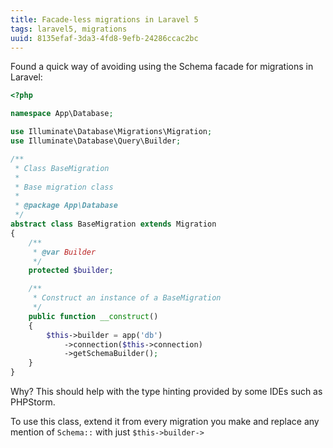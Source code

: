 ```yaml
---
title: Facade-less migrations in Laravel 5
tags: laravel5, migrations
uuid: 8135efaf-3da3-4fd8-9efb-24286ccac2bc
---
```


Found a quick way of avoiding using the Schema facade for migrations in Laravel:

```php
<?php

namespace App\Database;

use Illuminate\Database\Migrations\Migration;
use Illuminate\Database\Query\Builder;

/**
 * Class BaseMigration
 *
 * Base migration class
 *
 * @package App\Database
 */
abstract class BaseMigration extends Migration
{
    /**
     * @var Builder
     */
    protected $builder;

    /**
     * Construct an instance of a BaseMigration
     */
    public function __construct()
    {
        $this->builder = app('db')
            ->connection($this->connection)
            ->getSchemaBuilder();
    }
}
```

Why? This should help with the type hinting provided by some IDEs such as
PHPStorm.

To use this class, extend it from every migration you make and replace any
mention of `Schema::` with just `$this->builder->`
